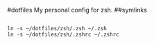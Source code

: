 #dotfiles
My personal config for zsh.
##symlinks
```

ln -s ~/dotfiles/zsh/.zsh ~/.zsh
ln -s ~/dotfiles/zsh/.zshrc ~/.zshrc
```

